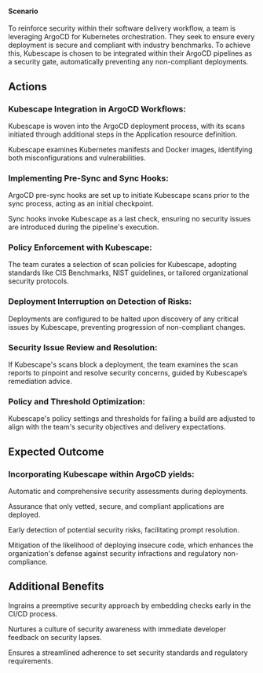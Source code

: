 #### **Scenario**

To reinforce security within their software delivery workflow, a team is leveraging ArgoCD for Kubernetes orchestration. They seek to ensure every deployment is secure and compliant with industry benchmarks. To achieve this, Kubescape is chosen to be integrated within their ArgoCD pipelines as a security gate, automatically preventing any non-compliant deployments.


## **Actions**


### Kubescape Integration in ArgoCD Workflows:

Kubescape is woven into the ArgoCD deployment process, with its scans initiated through additional steps in the Application resource definition.

Kubescape examines Kubernetes manifests and Docker images, identifying both misconfigurations and vulnerabilities.


### Implementing Pre-Sync and Sync Hooks:

ArgoCD pre-sync hooks are set up to initiate Kubescape scans prior to the sync process, acting as an initial checkpoint.

Sync hooks invoke Kubescape as a last check, ensuring no security issues are introduced during the pipeline's execution.


### Policy Enforcement with Kubescape:

The team curates a selection of scan policies for Kubescape, adopting standards like CIS Benchmarks, NIST guidelines, or tailored organizational security protocols.


### Deployment Interruption on Detection of Risks:

Deployments are configured to be halted upon discovery of any critical issues by Kubescape, preventing progression of non-compliant changes.


### Security Issue Review and Resolution:

If Kubescape's scans block a deployment, the team examines the scan reports to pinpoint and resolve security concerns, guided by Kubescape’s remediation advice.


### Policy and Threshold Optimization:

Kubescape's policy settings and thresholds for failing a build are adjusted to align with the team's security objectives and delivery expectations.


## **Expected Outcome**


### Incorporating Kubescape within ArgoCD yields:

Automatic and comprehensive security assessments during deployments.

Assurance that only vetted, secure, and compliant applications are deployed.

Early detection of potential security risks, facilitating prompt resolution.

Mitigation of the likelihood of deploying insecure code, which enhances the organization's defense against security infractions and regulatory non-compliance.


## **Additional Benefits**

Ingrains a preemptive security approach by embedding checks early in the CI/CD process.

Nurtures a culture of security awareness with immediate developer feedback on security lapses.

Ensures a streamlined adherence to set security standards and regulatory requirements.
